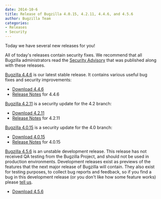 ```yaml
---
date: 2014-10-6
title: Release of Bugzilla 4.0.15, 4.2.11, 4.4.6, and 4.5.6
author: Bugzilla Team
categories:
- Releases
- Security
---
```


Today we have several new releases for you!

All of today's releases contain security fixes. We recommend that all Bugzilla administrators read the [Security Advisory](/security/4.0.14/) that was published along with these releases.

[Bugzilla 4.4.6](/releases/4.4.6/) is our latest stable release. It contains various useful bug fixes and security improvements:

*   [Download 4.4.6](/download/#v44)
*   [Release Notes](/releases/4.4.6/) for 4.4.6

[Bugzilla 4.2.11](/releases/4.2.11/) is a security update for the 4.2 branch:

*   [Download 4.2.11](/download/#v42)
*   [Release Notes](/releases/4.2.11/) for 4.2.11

[Bugzilla 4.0.15](/releases/4.0.15/) is a security update for the 4.0 branch:

*   [Download 4.0.15](/download/#v40)
*   [Release Notes](/releases/4.0.15/) for 4.0.15

[Bugzilla 4.5.6](/releases/5.0/) is an unstable development release. This release has not received QA testing from the Bugzilla Project, and should not be used in production environments. Development releases exist as previews of the features that the next major release of Bugzilla will contain. They also exist for testing purposes, to collect bug reports and feedback, so if you find a bug in this development release (or you don't like how some feature works) please [tell us](/developers/reporting_bugs.html).

*   [Download 4.5.6](/download/#v50)

